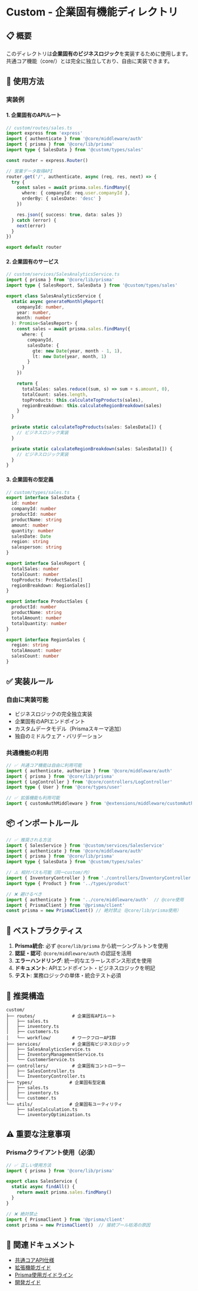 # Custom - 企業固有機能ディレクトリ

## 📋 概要

このディレクトリは**企業固有のビジネスロジック**を実装するために使用します。
共通コア機能（core/）とは完全に独立しており、自由に実装できます。

## 🏢 使用方法

### 実装例

#### 1. 企業固有のAPIルート
```typescript
// custom/routes/sales.ts
import express from 'express'
import { authenticate } from '@core/middleware/auth'
import { prisma } from '@core/lib/prisma'
import type { SalesData } from '@custom/types/sales'

const router = express.Router()

// 営業データ取得API
router.get('/', authenticate, async (req, res, next) => {
  try {
    const sales = await prisma.sales.findMany({
      where: { companyId: req.user.companyId },
      orderBy: { salesDate: 'desc' }
    })

    res.json({ success: true, data: sales })
  } catch (error) {
    next(error)
  }
})

export default router
```

#### 2. 企業固有のサービス
```typescript
// custom/services/SalesAnalyticsService.ts
import { prisma } from '@core/lib/prisma'
import type { SalesReport, SalesData } from '@custom/types/sales'

export class SalesAnalyticsService {
  static async generateMonthlyReport(
    companyId: number,
    year: number,
    month: number
  ): Promise<SalesReport> {
    const sales = await prisma.sales.findMany({
      where: {
        companyId,
        salesDate: {
          gte: new Date(year, month - 1, 1),
          lt: new Date(year, month, 1)
        }
      }
    })

    return {
      totalSales: sales.reduce((sum, s) => sum + s.amount, 0),
      totalCount: sales.length,
      topProducts: this.calculateTopProducts(sales),
      regionBreakdown: this.calculateRegionBreakdown(sales)
    }
  }

  private static calculateTopProducts(sales: SalesData[]) {
    // ビジネスロジック実装
  }

  private static calculateRegionBreakdown(sales: SalesData[]) {
    // ビジネスロジック実装
  }
}
```

#### 3. 企業固有の型定義
```typescript
// custom/types/sales.ts
export interface SalesData {
  id: number
  companyId: number
  productId: number
  productName: string
  amount: number
  quantity: number
  salesDate: Date
  region: string
  salesperson: string
}

export interface SalesReport {
  totalSales: number
  totalCount: number
  topProducts: ProductSales[]
  regionBreakdown: RegionSales[]
}

export interface ProductSales {
  productId: number
  productName: string
  totalAmount: number
  totalQuantity: number
}

export interface RegionSales {
  region: string
  totalAmount: number
  salesCount: number
}
```

## ✅ 実装ルール

### 自由に実装可能
- ビジネスロジックの完全独立実装
- 企業固有のAPIエンドポイント
- カスタムデータモデル（Prismaスキーマ追加）
- 独自のミドルウェア・バリデーション

### 共通機能の利用
```typescript
// ✅ 共通コア機能は自由に利用可能
import { authenticate, authorize } from '@core/middleware/auth'
import { prisma } from '@core/lib/prisma'
import { LogController } from '@core/controllers/LogController'
import type { User } from '@core/types/user'

// ✅ 拡張機能も利用可能
import { customAuthMiddleware } from '@extensions/middleware/customAuth'
```

## 📦 インポートルール

```typescript
// ✅ 推奨される方法
import { SalesService } from '@custom/services/SalesService'
import { authenticate } from '@core/middleware/auth'
import { prisma } from '@core/lib/prisma'
import type { SalesData } from '@custom/types/sales'

// ⚠️ 相対パスも可能（同一custom/内）
import { InventoryController } from './controllers/InventoryController'
import type { Product } from '../types/product'

// ❌ 避けるべき
import { authenticate } from '../core/middleware/auth'  // @core使用
import { PrismaClient } from '@prisma/client'
const prisma = new PrismaClient() // 絶対禁止（@core/lib/prisma使用）
```

## 🚀 ベストプラクティス

1. **Prisma統合**: 必ず `@core/lib/prisma` から統一シングルトンを使用
2. **認証・認可**: `@core/middleware/auth` の認証を活用
3. **エラーハンドリング**: 統一的なエラーレスポンス形式を使用
4. **ドキュメント**: APIエンドポイント・ビジネスロジックを明記
5. **テスト**: 業務ロジックの単体・統合テスト必須

## 📂 推奨構造

```
custom/
├── routes/              # 企業固有APIルート
│   ├── sales.ts
│   ├── inventory.ts
│   ├── customers.ts
│   └── workflow/        # ワークフローAPI群
├── services/            # 企業固有ビジネスロジック
│   ├── SalesAnalyticsService.ts
│   ├── InventoryManagementService.ts
│   └── CustomerService.ts
├── controllers/         # 企業固有コントローラー
│   ├── SalesController.ts
│   └── InventoryController.ts
├── types/              # 企業固有型定義
│   ├── sales.ts
│   ├── inventory.ts
│   └── customer.ts
└── utils/              # 企業固有ユーティリティ
    ├── salesCalculation.ts
    └── inventoryOptimization.ts
```

## ⚠️ 重要な注意事項

### Prismaクライアント使用（必須）
```typescript
// ✅ 正しい使用方法
import { prisma } from '@core/lib/prisma'

export class SalesService {
  static async findAll() {
    return await prisma.sales.findMany()
  }
}

// ❌ 絶対禁止
import { PrismaClient } from '@prisma/client'
const prisma = new PrismaClient()  // 接続プール枯渇の原因
```

## 🔗 関連ドキュメント

- [共通コアAPI仕様](../core/README.md)
- [拡張機能ガイド](../extensions/README.md)
- [Prisma使用ガイドライン](../../../CLAUDE.md)
- [開発ガイド](../../../docs/07_ガイド/02_開発ガイド.md)
